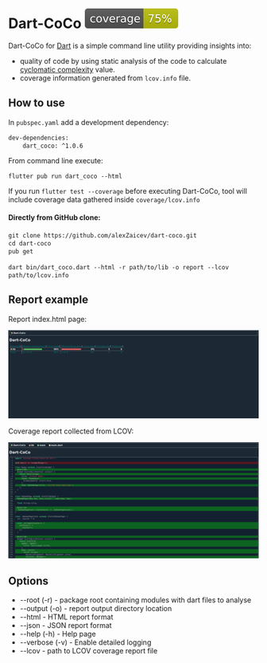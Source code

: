 # Dart-CoCo ![Coverage](https://raw.githubusercontent.com/alexZaicev/dart-coco/master/coverage_badge.svg?sanitize=true)

Dart-CoCo for [Dart](https://www.dartlang.org/) is a simple command line utility providing insights into:
 * quality of code by using static analysis of the code to calculate 
[cyclomatic complexity](https://en.wikipedia.org/wiki/Cyclomatic_complexity) value.
 * coverage information generated from `lcov.info` file.  

## How to use

In `pubspec.yaml` add a development dependency:
```
dev-dependencies:
    dart_coco: ^1.0.6
```

From command line execute:
```
flutter pub run dart_coco --html
```
If you run `flutter test --coverage` before executing Dart-CoCo, tool will include coverage data gathered inside `coverage/lcov.info`

#### Directly from GitHub clone:

```
git clone https://github.com/alexZaicev/dart-coco.git
cd dart-coco
pub get

dart bin/dart_coco.dart --html -r path/to/lib -o report --lcov path/to/lcov.info
```

## Report example

Report index.html page: 

![Index Report Page](docs/index.png)

Coverage report collected from LCOV:

![Coverage Report Page](docs/coverage_report.png)

## Options

 * --root (-r) - package root containing modules with dart files to analyse
 * --output (-o) - report output directory location
 * --html - HTML report format
 * --json - JSON report format
 * --help (-h) - Help page
 * --verbose (-v) - Enable detailed logging
 * --lcov - path to LCOV coverage report file
